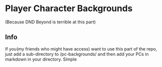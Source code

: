 # Player Character Backgrounds

(Because DND Beyond is terrible at this part)

## Info

If you(my friends who might have access) want to use this part of the repo, just add a sub-directory to /pc-backgrounds/<your initials> and then add your PCs in markdown in your directory. Simple
